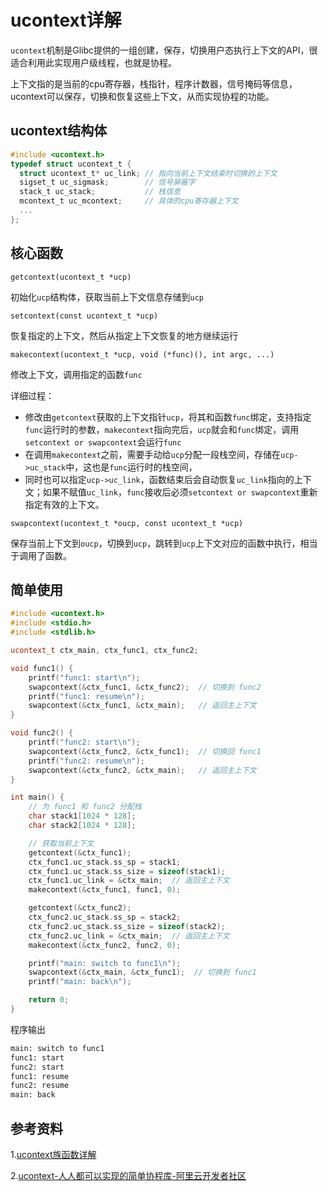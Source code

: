 # ucontext详解

`ucontext`机制是Glibc提供的一组创建，保存，切换用户态执行上下文的API，很适合利用此实现用户级线程，也就是协程。

上下文指的是当前的cpu寄存器，栈指针，程序计数器，信号掩码等信息，ucontext可以保存，切换和恢复这些上下文，从而实现协程的功能。

## ucontext结构体

```c
#include <ucontext.h>
typedef struct ucontext_t {
  struct ucontext_t* uc_link; // 指向当前上下文结束时切换的上下文
  sigset_t uc_sigmask;        // 信号屏蔽字
  stack_t uc_stack;           // 栈信息
  mcontext_t uc_mcontext;     // 具体的cpu寄存器上下文
  ...
};
```

## 核心函数

`getcontext(ucontext_t *ucp)`

初始化`ucp`结构体，获取当前上下文信息存储到`ucp`

`setcontext(const ucontext_t *ucp)`

恢复指定的上下文，然后从指定上下文恢复的地方继续运行

`makecontext(ucontext_t *ucp, void (*func)(), int argc, ...)`

修改上下文，调用指定的函数`func`

详细过程：

- 修改由`getcontext`获取的上下文指针`ucp`，将其和函数`func`绑定，支持指定`func`运行时的参数，`makecontext`指向完后，`ucp`就会和`func`绑定，调用`setcontext or swapcontext`会运行`func`
- 在调用`makecontext`之前，需要手动给`ucp`分配一段栈空间，存储在`ucp->uc_stack`中，这也是`func`运行时的栈空间，
- 同时也可以指定`ucp->uc_link`，函数结束后会自动恢复`uc_link`指向的上下文；如果不赋值`uc_link`，`func`接收后必须`setcontext or swapcontext`重新指定有效的上下文。

`swapcontext(ucontext_t *oucp, const ucontext_t *ucp)`

保存当前上下文到`oucp`，切换到`ucp`，跳转到`ucp`上下文对应的函数中执行，相当于调用了函数。

## 简单使用

```cpp
#include <ucontext.h>
#include <stdio.h>
#include <stdlib.h>

ucontext_t ctx_main, ctx_func1, ctx_func2;

void func1() {
    printf("func1: start\n");
    swapcontext(&ctx_func1, &ctx_func2);  // 切换到 func2
    printf("func1: resume\n");
    swapcontext(&ctx_func1, &ctx_main);   // 返回主上下文
}

void func2() {
    printf("func2: start\n");
    swapcontext(&ctx_func2, &ctx_func1);  // 切换回 func1
    printf("func2: resume\n");
    swapcontext(&ctx_func2, &ctx_main);   // 返回主上下文
}

int main() {
    // 为 func1 和 func2 分配栈
    char stack1[1024 * 128];
    char stack2[1024 * 128];

    // 获取当前上下文
    getcontext(&ctx_func1);
    ctx_func1.uc_stack.ss_sp = stack1;
    ctx_func1.uc_stack.ss_size = sizeof(stack1);
    ctx_func1.uc_link = &ctx_main;  // 返回主上下文
    makecontext(&ctx_func1, func1, 0);

    getcontext(&ctx_func2);
    ctx_func2.uc_stack.ss_sp = stack2;
    ctx_func2.uc_stack.ss_size = sizeof(stack2);
    ctx_func2.uc_link = &ctx_main;  // 返回主上下文
    makecontext(&ctx_func2, func2, 0);

    printf("main: switch to func1\n");
    swapcontext(&ctx_main, &ctx_func1);  // 切换到 func1
    printf("main: back\n");

    return 0;
}
```

程序输出

```txt
main: switch to func1
func1: start
func2: start
func1: resume
func2: resume
main: back
```

## 参考资料

1.[ucontext族函数详解](https://langzi989.github.io/2017/10/06/ucontext%E5%87%BD%E6%95%B0%E8%AF%A6%E8%A7%A3/)

2.[ucontext-人人都可以实现的简单协程库-阿里云开发者社区](https://developer.aliyun.com/article/52886)
